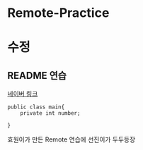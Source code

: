 # Remote-Practice
# 수정

## README 연습
[네이버 링크](https://www.naver.com)
```
public class main{
    private int number;

}
```

효원이가 만든 Remote 연습에 선진이가 두두등장 
